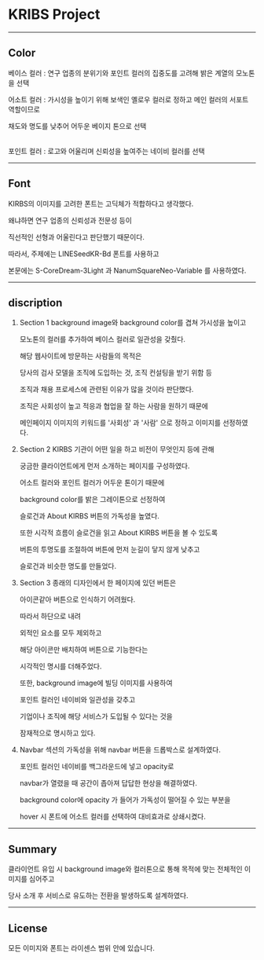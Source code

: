 # KRIBS Project


---
## Color


베이스 컬러 : 연구 업종의 분위기와 포인트 컬러의 집중도를 고려해 밝은 계열의 모노톤을 선택


어소트 컬러 : 가시성을 높이기 위해 보색인 옐로우 컬러로 정하고 메인 컬러의 서포트 역할이므로 

채도와 명도를 낮추어 어두운 베이지 톤으로 선택

<br>
포인트 컬러 : 로고와 어울리며 신뢰성을 높여주는 네이비 컬러를 선택




---
## Font


KIRBS의 이미지를 고려한 폰트는 고딕체가 적합하다고 생각했다.

왜냐하면 연구 업종의 신뢰성과 전문성 등이

직선적인 선형과 어울린다고 판단했기 때문이다.


따라서, 주제에는 LINESeedKR-Bd 폰트를 사용하고

본문에는 S-CoreDream-3Light 과 NanumSquareNeo-Variable 를 사용하였다.




---
  ## discription
  
  
  1. Section 1
      background image와 background color를 겹쳐 가시성을 높이고
     
      모노톤의 컬러를 추가하여 베이스 컬러로 일관성을 갖췄다.
  
  
      해당 웹사이트에 방문하는 사람들의 목적은
     
      당사의 검사 모델을 조직에 도입하는 것, 조직 컨설팅을 받기 위함 등
     
      조직과 채용 프로세스에 관련된 이유가 많을 것이라 판단했다.
  
  
      조직은 사회성이 높고 적응과 협업을 잘 하는 사람을 원하기 때문에
     
      메인페이지 이미지의 키워드를 '사회성' 과 '사람' 으로 정하고 이미지를 선정하였다.
  
  

  
    
  2. Section 2
      KIRBS 기관이 어떤 일을 하고 비전이 무엇인지 등에 관해
     
      궁금한 클라이언트에게 먼저 소개하는 페이지를 구성하였다.
    
    
      어소트 컬러와 포인트 컬러가 어두운 톤이기 때문에
     
      background color를 밝은 그레이톤으로 선정하여
     
      슬로건과 About KIRBS 버튼의 가독성을 높였다.
    
    
      또한 시각적 흐름이 슬로건을 읽고 About KIRBS 버튼을 볼 수 있도록
     
      버튼의 투명도를 조절하여 버튼에 먼저 눈길이 닿지 않게 낮추고
     
      슬로건과 비슷한 명도를 만들었다.

  
  
    
  3. Section 3
      종래의 디자인에서 한 페이지에 있던 버튼은
     
      아이콘같아 버튼으로 인식하기 어려웠다.
    
    
      따라서 하단으로 내려
     
      외적인 요소를 모두 제외하고
     
      해당 아이콘만 배치하여 버튼으로 기능한다는
     
      시각적인 명시를 더해주었다.
    
    
      또한, background image에 빌딩 이미지를 사용하여
     
      포인트 컬러인 네이비와 일관성을 갖추고
     
      기업이나 조직에 해당 서비스가 도입될 수 있다는 것을
     
      잠재적으로 명시하고 있다.
  


    
  4. Navbar
       섹션의 가독성을 위해 navbar 버튼을 드롭박스로 설계하였다.
     
       포인트 컬러인 네이비를 백그라운드에 넣고 opacity로
     
       navbar가 열렸을 때 공간이 좁아져 답답한 현상을 해결하였다.
    
    
       background color에 opacity 가 들어가 가독성이 떨어질 수 있는 부분을
     
       hover 시 폰트에 어소트 컬러를 선택하여 대비효과로 상쇄시켰다.
     



---
  ## Summary
  클라이언트 유입 시 background image와 컬러톤으로 통해 목적에 맞는 전체적인 이미지를 심어주고
  
  당사 소개 후 서비스로 유도하는 전환을 발생하도록 설계하였다.




---
  ## License
  모든 이미지와 폰트는 라이센스 범위 안에 있습니다.
  
